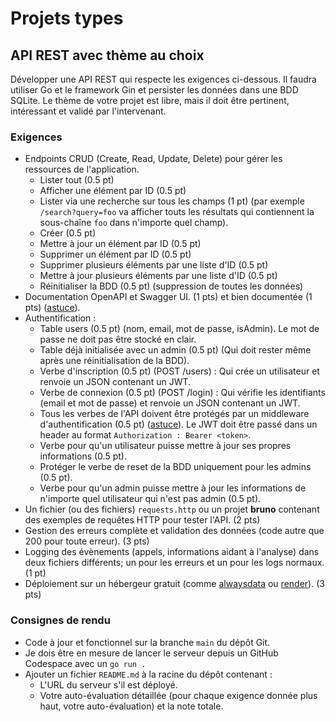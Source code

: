 # Projets types

## API REST avec thème au choix

Développer une API REST qui respecte les exigences ci-dessous. Il faudra utiliser Go et le framework Gin et persister les données dans une BDD SQLite. Le thème de votre projet est libre, mais il doit être pertinent, intéressant et validé par l'intervenant.

### Exigences

- Endpoints CRUD (Create, Read, Update, Delete) pour gérer les ressources de l'application.
    - Lister tout (0.5 pt)
    - Afficher une élément par ID (0.5 pt)
    - Lister via une recherche sur tous les champs (1 pt) (par exemple `/search?query=foo` va afficher touts les résultats qui contiennent la sous-chaîne `foo` dans n'importe quel champ).
    - Créer (0.5 pt)
    - Mettre à jour un élément par ID (0.5 pt)
    - Supprimer un élément par ID (0.5 pt)
    - Supprimer plusieurs éléments par une liste d'ID (0.5 pt)
    - Mettre à jour plusieurs éléments par une liste d'ID (0.5 pt)
    - Réinitialiser la BDD (0.5 pt) (suppression de toutes les données)
- Documentation OpenAPI et Swagger UI. (1 pts) et bien documentée (1 pts) ([astuce](https://github.com/swaggo/gin-swagger)).
- Authentification :
    - Table users (0.5 pt) (nom, email, mot de passe, isAdmin). Le mot de passe ne doit pas être stocké en clair.
    - Table déjà initialisée avec un admin (0.5 pt) (Qui doit rester même après une réinitialisation de la BDD).
    - Verbe d'inscription (0.5 pt) (POST /users) : Qui crée un utilisateur et renvoie un JSON contenant un JWT.
    - Verbe de connexion (0.5 pt) (POST /login) : Qui vérifie les identifiants (email et mot de passe) et renvoie un JSON contenant un JWT.
    - Tous les verbes de l'API doivent être protégés par un middleware d'authentification (0.5 pt) ([astuce](https://github.com/appleboy/gin-jwt)). Le JWT doit être passé dans un header au format `Authorization : Bearer <token>`.
    - Verbe pour qu'un utilisateur puisse mettre à jour ses propres informations (0.5 pt).
    - Protéger le verbe de reset de la BDD uniquement pour les admins (0.5 pt).
    - Verbe pour qu'un admin puisse mettre à jour les informations de n'importe quel utilisateur qui n'est pas admin (0.5 pt).
- Un fichier (ou des fichiers) `requests.http` ou un projet **bruno** contenant des exemples de requêtes HTTP pour tester l'API. (2 pts)
- Gestion des erreurs complète et validation des données (code autre que 200 pour toute erreur). (3 pts)
- Logging des évènements (appels, informations aidant à l'analyse) dans deux fichiers différents; un pour les erreurs et un pour les logs normaux. (1 pt)
- Déploiement sur un hébergeur gratuit (comme [alwaysdata](https://www.alwaysdata.com) ou [render](https://render.com/)). (3 pts)

### Consignes de rendu

- Code à jour et fonctionnel sur la branche `main` du dépôt Git.
- Je dois être en mesure de lancer le serveur depuis un GitHub Codespace avec un `go run .`
- Ajouter un fichier `README.md` à la racine du dépôt contenant :
    - L'URL du serveur s'il est déployé.
    - Votre auto-évaluation détaillée (pour chaque exigence donnée plus haut, votre auto-évaluation) et la note totale.
